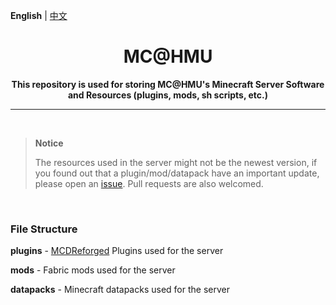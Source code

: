 **English** | [中文](README-zh.md)

<h1 align="center">MC@HMU</h1>

<p align="center"> 
  <b>This repository is used for storing MC@HMU's Minecraft Server Software and Resources (plugins, mods, sh scripts, etc.)</b>
</p>

------

<br/>

> **Notice**
>
> The resources used in the server might not be the newest version, if you found out that a plugin/mod/datapack have an important update, please open an [issue](https://github.com/MC-HMU/server/issues). Pull requests are also welcomed.

<br/>

### File Structure

**plugins** - [MCDReforged](https://github.com/Fallen-Breath/MCDReforged) Plugins used for the server

**mods** - Fabric mods used for the server

**datapacks** - Minecraft datapacks used for the server
